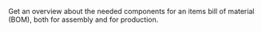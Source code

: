 Get an overview about the needed components for an items bill of material (BOM), both for assembly and for production.